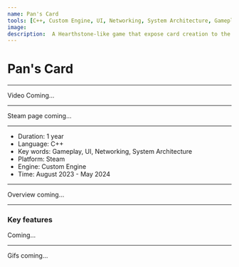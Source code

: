 ```yaml
---
name: Pan's Card
tools: [C++, Custom Engine, UI, Networking, System Architecture, Gameplay, Scripting, Lua]
image: 
description:  A Hearthstone-like game that expose card creation to the players via in-game card maker GUI
---
```


# Pan's Card

***

Video Coming...

***

Steam page coming...

***

- Duration:             1 year
- Language:             C++
- Key words:            Gameplay, UI, Networking, System Architecture
- Platform:             Steam
- Engine:               Custom Engine
- Time:                 August 2023 - May 2024

***

Overview coming...

***

### Key features

Coming...

***

Gifs coming...